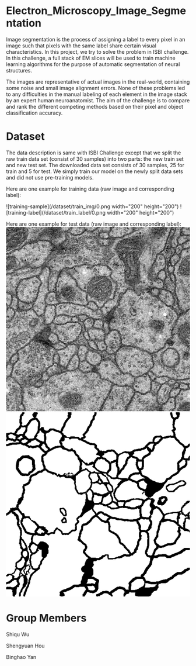 # Electron_Microscopy_Image_Segmentation
Image segmentation is the process of assigning a label to every pixel in an image such that pixels with the same label share certain visual characteristics. In this project, we try to solve the problem in ISBI challenge.  In this challenge, a full stack of EM slices will be used to train machine learning algorithms for the purpose of automatic segmentation of neural structures.

The images are representative of actual images in the real-world, containing some noise and small image alignment errors. None of these problems led to any difficulties in the manual labeling of each element in the image stack by an expert human neuroanatomist. The aim of the challenge is to compare and rank the different competing methods based on their pixel and object classification accuracy.

# Dataset
The data description is same with ISBI Challenge except that we split the raw train data set (consist of 30 samples) into two parts: the new train set and new
test set. The downloaded data set consists of 30 samples, 25 for train and 5 for test. We simply train our model on the newly split data sets and did not use pre-training models. 

Here are one example for training data (raw image and corresponding label):

<!-- ![training-sample](/dataset/train_img/0.png) ![training-label](/dataset/train_label/0.png)  -->
![training-sample](/dataset/train_img/0.png width="200" height="200") ![training-label](/dataset/train_label/0.png width="200" height="200")
<!-- <img align="left" width="400" height="400" src="/dataset/train_img/0.png">
<img align="right" width="400" height="400" src="/dataset/train_label/0.png"> -->

Here are one example for test data (raw image and corresponding label):
![test-sample](/dataset/test_img/0.png) ![test-label](/dataset/test_label/0.png) 



# Group Members
Shiqu Wu

Shengyuan Hou

Binghao Yan
